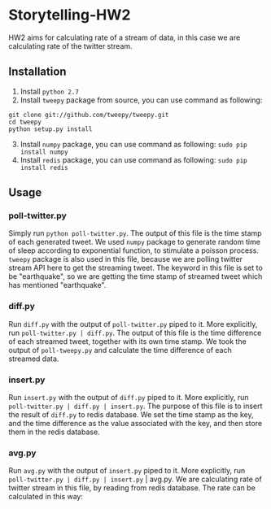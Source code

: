 # Storytelling-HW2
HW2 aims for calculating rate of a stream of data, in this case we are calculating rate of the twitter stream.

## Installation
1. Install `python 2.7`
2. Install `tweepy` package from source, you can use command as following:
```
git clone git://github.com/tweepy/tweepy.git
cd tweepy
python setup.py install
```
3. Install `numpy` package, you can use command as following: `sudo pip install numpy`
4. Install `redis` package, you can use command as following: `sudo pip install redis`

## Usage
### poll-twitter.py
Simply run `python poll-twitter.py`. 
The output of this file is the time stamp of each generated tweet. We used `numpy` package to generate random time of sleep according to exponential function, to stimulate a poisson process. `tweepy` package is also used in this file, because we are polling twitter stream API here to get the streaming tweet. The keyword in this file is set to be "earthquake", so we are getting the time stamp of streamed tweet which has mentioned "earthquake".
### diff.py
Run `diff.py` with the output of `poll-twitter.py` piped to it. More explicitly, run `poll-twitter.py | diff.py`.
The output of this file is the time difference of each streamed tweet, together with its own time stamp. We took the output of `poll-tweepy.py` and calculate the time difference of each streamed data.
### insert.py
Run `insert.py` with the output of `diff.py` piped to it. More explicitly, run `poll-twitter.py | diff.py | insert.py`.
The purpose of this file is to insert the result of `diff.py` to redis database. We set the time stamp as the key, and the time difference as the value associated with the key, and then store them in the redis database.
### avg.py
Run `avg.py` with the output of `insert.py` piped to it. More explicitly, run `poll-twitter.py | diff.py | insert.py` | avg.py.
We are calculating rate of twitter stream in this file, by reading from redis database. The rate can be calculated in this way:
```